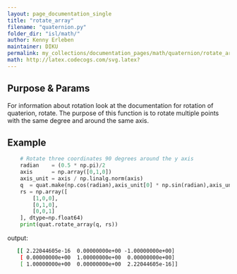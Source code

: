 ```yaml
---
layout: page_documentation_single
title: "rotate_array"
filename: "quaternion.py"
folder_dir: "isl/math/"
author: Kenny Erleben
maintainer: DIKU
permalink: my_collections/documentation_pages/math/quaternion/rotate_array
math: http://latex.codecogs.com/svg.latex? 
---
```

## Purpose & Params
For information about rotation look at the documentation for rotation of 
quaterion, rotate.
The purpose of this function is to rotate multiple points with the same degree and around the same axis. 

## Example
```python
    # Rotate three coordinates 90 degrees around the y axis
    radian    = (0.5 * np.pi)/2
    axis      = np.array([0,1,0])
    axis_unit = axis / np.linalg.norm(axis)
    q  = quat.make(np.cos(radian),axis_unit[0] * np.sin(radian),axis_unit[1] * np.sin(radian),axis_unit[2] * np.sin(radian))
    rs = np.array([
        [1,0,0],
        [0,1,0],
        [0,0,1]
    ], dtype=np.float64)
    print(quat.rotate_array(q, rs))
```
output:
```bash
   [[ 2.22044605e-16  0.00000000e+00 -1.00000000e+00]
    [ 0.00000000e+00  1.00000000e+00  0.00000000e+00]
    [ 1.00000000e+00  0.00000000e+00  2.22044605e-16]] 
```